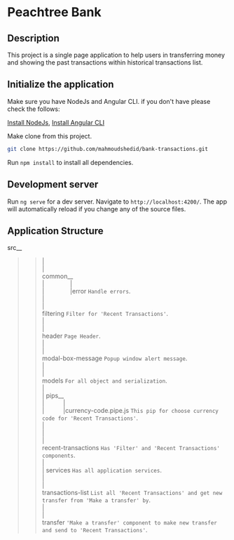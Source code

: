 # Peachtree Bank

## Description

This project is a single page application to help users in transferring money and showing the past transactions within historical transactions list.

## Initialize the application

Make sure you have NodeJs and Angular CLI. if you don't have please check the follows:

[Install NodeJs](https://nodejs.org/en/download/), [Install Angular CLI](https://cli.angular.io/)

Make clone from this project.

```bash
git clone https://github.com/mahmoudshedid/bank-transactions.git
```

Run `npm install` to install all dependencies.

## Development server

Run `ng serve` for a dev server. Navigate to `http://localhost:4200/`. The app will automatically reload if you change any of the source files.

## Application Structure

src__<br />
>>|<br />
>>|<br />
>>common__<br />
>>|&nbsp;&nbsp;&nbsp;&nbsp;&nbsp;&nbsp;&nbsp;&nbsp;&nbsp;&nbsp;&nbsp;&nbsp;&nbsp;&nbsp;&nbsp;|<br />
>>|&nbsp;&nbsp;&nbsp;&nbsp;&nbsp;&nbsp;&nbsp;&nbsp;&nbsp;&nbsp;&nbsp;&nbsp;&nbsp;&nbsp;&nbsp;|error  `Handle errors`.<br />
>>|<br />
>>|<br />
>>filtering `Filter for 'Recent Transactions'`.<br />
>>|<br />
>>|<br />
>>header `Page Header`.<br />
>>|<br />
>>|<br />
>>modal-box-message `Popup window alert message`.<br />
>>|<br />
>>|<br />
>>models `For all object and serialization`.<br />
>>|<br />
>>|
>>pips__<br />
>>|&nbsp;&nbsp;&nbsp;&nbsp;&nbsp;&nbsp;&nbsp;&nbsp;&nbsp;&nbsp;&nbsp;|<br />
>>|&nbsp;&nbsp;&nbsp;&nbsp;&nbsp;&nbsp;&nbsp;&nbsp;&nbsp;&nbsp;&nbsp;|currency-code.pipe.js `This pip for choose currency code for 'Recent Transactions'`.<br />
>>|<br />
>>|<br />
>>|<br />
>>recent-transactions `Has 'Filter' and 'Recent Transactions' components`.<br />
>>|<br />
>>|
>>services `Has all application services`.<br />
>>|<br />
>>|<br />
>>transactions-list `List all 'Recent Transactions' and get new transfer from 'Make a transfer' by`.<br />
>>|<br />
>>|<br />
>>transfer `'Make a transfer' component to make new transfer and send to 'Recent Transactions'`.<br />